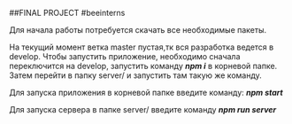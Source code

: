 ##FINAL PROJECT #beeinterns

Для начала работы потребуется скачать все необходимые пакеты. 

На текущий момент ветка master пустая,тк вся разработка ведется в develop.
Чтобы запустить приложение, необходимо сначала переключится на develop, 
запустить команду *_**npm i**_* в корневой папке.
Затем перейти в папку server/ и запустить там такую же команду.


Для запуска приложения в корневой папке введите команду:
**_npm start_**

Для запуска сервера в папке server/ введите команду **_npm run server_**

